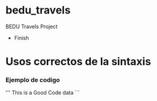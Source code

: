 # bedu_travels
BEDU Travels Project

- Finish

# Usos correctos de la sintaxis
### Ejemplo de codigo
''' This is a Good Code data ´´´

